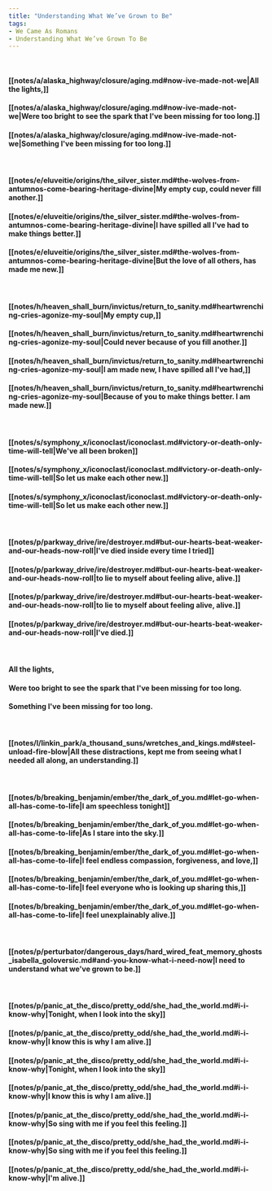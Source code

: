 ```yaml
---
title: "Understanding What We’ve Grown to Be"
tags:
- We Came As Romans
- Understanding What We’ve Grown To Be
---
```

&nbsp;
#### [[notes/a/alaska_highway/closure/aging.md#now-ive-made-not-we|All the lights,]]
#### [[notes/a/alaska_highway/closure/aging.md#now-ive-made-not-we|Were too bright to see the spark that I've been missing for too long.]]
#### [[notes/a/alaska_highway/closure/aging.md#now-ive-made-not-we|Something I've been missing for too long.]]
&nbsp;
#### [[notes/e/eluveitie/origins/the_silver_sister.md#the-wolves-from-antumnos-come-bearing-heritage-divine|My empty cup, could never fill another.]]
#### [[notes/e/eluveitie/origins/the_silver_sister.md#the-wolves-from-antumnos-come-bearing-heritage-divine|I have spilled all I've had to make things better.]]
#### [[notes/e/eluveitie/origins/the_silver_sister.md#the-wolves-from-antumnos-come-bearing-heritage-divine|But the love of all others, has made me new.]]
&nbsp;
#### [[notes/h/heaven_shall_burn/invictus/return_to_sanity.md#heartwrenching-cries-agonize-my-soul|My empty cup,]]
#### [[notes/h/heaven_shall_burn/invictus/return_to_sanity.md#heartwrenching-cries-agonize-my-soul|Could never because of you fill another.]]
#### [[notes/h/heaven_shall_burn/invictus/return_to_sanity.md#heartwrenching-cries-agonize-my-soul|I am made new, I have spilled all I've had,]]
#### [[notes/h/heaven_shall_burn/invictus/return_to_sanity.md#heartwrenching-cries-agonize-my-soul|Because of you to make things better. I am made new.]]
&nbsp;
#### [[notes/s/symphony_x/iconoclast/iconoclast.md#victory-or-death-only-time-will-tell|We've all been broken]]
#### [[notes/s/symphony_x/iconoclast/iconoclast.md#victory-or-death-only-time-will-tell|So let us make each other new.]]
#### [[notes/s/symphony_x/iconoclast/iconoclast.md#victory-or-death-only-time-will-tell|So let us make each other new.]]
&nbsp;
#### [[notes/p/parkway_drive/ire/destroyer.md#but-our-hearts-beat-weaker-and-our-heads-now-roll|I've died inside every time I tried]]
#### [[notes/p/parkway_drive/ire/destroyer.md#but-our-hearts-beat-weaker-and-our-heads-now-roll|to lie to myself about feeling alive, alive.]]
#### [[notes/p/parkway_drive/ire/destroyer.md#but-our-hearts-beat-weaker-and-our-heads-now-roll|to lie to myself about feeling alive, alive.]]
#### [[notes/p/parkway_drive/ire/destroyer.md#but-our-hearts-beat-weaker-and-our-heads-now-roll|I've died.]]
&nbsp;
#### All the lights,
#### Were too bright to see the spark that I've been missing for too long.
#### Something I've been missing for too long.
&nbsp;
#### [[notes/l/linkin_park/a_thousand_suns/wretches_and_kings.md#steel-unload-fire-blow|All these distractions, kept me from seeing what I needed all along, an understanding.]]
&nbsp;
#### [[notes/b/breaking_benjamin/ember/the_dark_of_you.md#let-go-when-all-has-come-to-life|I am speechless tonight]]
#### [[notes/b/breaking_benjamin/ember/the_dark_of_you.md#let-go-when-all-has-come-to-life|As I stare into the sky.]]
#### [[notes/b/breaking_benjamin/ember/the_dark_of_you.md#let-go-when-all-has-come-to-life|I feel endless compassion, forgiveness, and love,]]
#### [[notes/b/breaking_benjamin/ember/the_dark_of_you.md#let-go-when-all-has-come-to-life|I feel everyone who is looking up sharing this,]]
#### [[notes/b/breaking_benjamin/ember/the_dark_of_you.md#let-go-when-all-has-come-to-life|I feel unexplainably alive.]]
&nbsp;
#### [[notes/p/perturbator/dangerous_days/hard_wired_feat_memory_ghosts_isabella_goloversic.md#and-you-know-what-i-need-now|I need to understand what we've grown to be.]]
&nbsp;
#### [[notes/p/panic_at_the_disco/pretty_odd/she_had_the_world.md#i-i-know-why|Tonight, when I look into the sky]]
#### [[notes/p/panic_at_the_disco/pretty_odd/she_had_the_world.md#i-i-know-why|I know this is why I am alive.]]
#### [[notes/p/panic_at_the_disco/pretty_odd/she_had_the_world.md#i-i-know-why|Tonight, when I look into the sky]]
#### [[notes/p/panic_at_the_disco/pretty_odd/she_had_the_world.md#i-i-know-why|I know this is why I am alive.]]
#### [[notes/p/panic_at_the_disco/pretty_odd/she_had_the_world.md#i-i-know-why|So sing with me if you feel this feeling.]]
#### [[notes/p/panic_at_the_disco/pretty_odd/she_had_the_world.md#i-i-know-why|So sing with me if you feel this feeling.]]
#### [[notes/p/panic_at_the_disco/pretty_odd/she_had_the_world.md#i-i-know-why|I'm alive.]]
